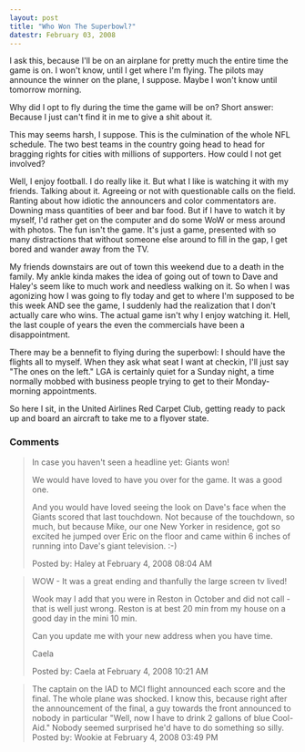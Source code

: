 ```yaml
---
layout: post
title: "Who Won The Superbowl?"
datestr: February 03, 2008
---
```


I ask this, because I'll be on an airplane for pretty much the entire time the game is on.  I won't know, until I get where I'm flying.  The pilots may announce the winner on the plane, I suppose.  Maybe I won't know until tomorrow morning.

Why did I opt to fly during the time the game will be on?  Short answer: Because I just can't find it in me to give a shit about it.

This may seems harsh, I suppose.  This is the culmination of the whole NFL schedule.  The two best teams in the country going head to head for bragging rights for cities with millions of supporters.  How could I not get involved?

Well, I enjoy football.  I do really like it.  But what I like is watching it with my friends.  Talking about it.  Agreeing or not with questionable calls on the field.  Ranting about how idiotic the announcers and color commentators are.  Downing mass quantities of beer and bar food.  But if I have to watch it by myself, I'd rather get on the computer and do some WoW or mess around with photos.  The fun isn't the game.  It's just a game, presented with so many distractions that without someone else around to fill in the gap, I get bored and wander away from the TV.

My friends downstairs are out of town this weekend due to a death in the family.  My ankle kinda makes the idea of going out of town to Dave and Haley's seem like to much work and needless walking on it.  So when I was agonizing how I was going to fly today and get to where I'm supposed to be this week AND see the game, I suddenly had the realization that I don't actually care who wins.  The actual game isn't why I enjoy watching it.  Hell, the last couple of years the even the commercials have been a disappointment.

There may be a bennefit to flying during the superbowl:  I should have the flights all to myself.  When they ask what seat I want at checkin, I'll just say "The ones on the left."  LGA is certainly quiet for a Sunday night, a time normally mobbed with business people trying to get to their Monday-morning appointments.

So here I sit, in the United Airlines Red Carpet Club, getting ready to pack up and board an aircraft to take me to a flyover state.

### Comments

<blockquote>
In case you haven't seen a headline yet: Giants won! 

We would have loved to have you over for the game. It was a good one. 

And you would have loved seeing the look on Dave's face when the Giants scored that last touchdown. Not because of the  touchdown, so much, but because Mike, our one New Yorker in residence, got so excited he jumped over Eric on the floor and came within 6 inches of running into Dave's giant television. :-)
<div class="post-meta">Posted by: Haley at February  4, 2008 08:04 AM</div> </blockquote>

<blockquote>
WOW - It was a great ending and thanfully the large screen tv lived!

Wook may I add that you were in Reston in October and did not call - that is well just wrong. Reston is at best 20 min from my house on a good day in the mini 10 min. 

Can you update me with your new address when you have time.

Caela
<div class="post-meta">Posted by: Caela at February  4, 2008 10:21 AM</div> </blockquote>

<blockquote>
The captain on the IAD to MCI flight announced each score and the final.  The whole plane was shocked.  I know this, because right after the announcement of the final, a guy towards the front announced to nobody in particular "Well, now I have to drink 2 gallons of blue Cool-Aid."  Nobody seemed surprised he'd have to do something so silly.
<div class="post-meta">Posted by: Wookie at February  4, 2008 03:49 PM</div> </blockquote>

